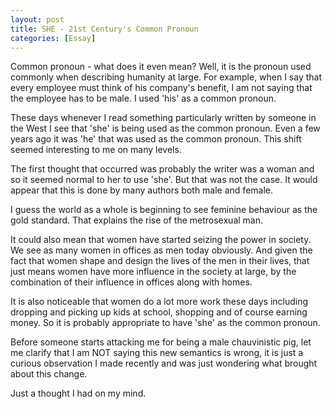 ```yaml
---
layout: post
title: SHE - 21st Century's Common Pronoun
categories: [Essay]
---
```


Common pronoun - what does it even mean? Well, it is the pronoun used commonly when
describing humanity at large. For example, when I say that every employee must think of his
company's benefit, I am not saying that the employee has to be male. I used 'his' as a common
pronoun.

These days whenever I read something particularly written by someone in the West I see that 'she'
is being used as the common pronoun. Even a few years ago it was 'he' that was used as the common
pronoun. This shift seemed interesting to me on many levels.

The first thought that occurred was probably the writer was a woman and so it seemed normal
to her to use 'she'. But that was not the case. It would appear that this is done by many
authors both male and female.

I guess the world as a whole is beginning to see feminine behaviour as the gold standard. That
explains the rise of the metrosexual man.

It could also mean that women have started seizing the power in society. We see as many women
in offices as men today obviously. And given the fact that women shape and design the lives
of the men in their lives, that just means women have more influence in the society at large,
by the combination of their influence in offices along with homes.

It is also noticeable that women do a lot more work these days including dropping and picking
up kids at school, shopping and of course earning money. So it is probably appropriate to have
'she' as the common pronoun.

Before someone starts attacking me for being a male chauvinistic pig, let me clarify
that I am NOT saying this new semantics is wrong, it is just a curious observation I made
recently and was just wondering what brought about this change.

Just a thought I had on my mind.

